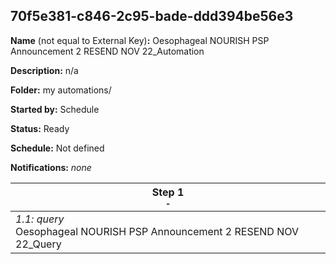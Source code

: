 ## 70f5e381-c846-2c95-bade-ddd394be56e3

**Name** (not equal to External Key)**:** 
Oesophageal NOURISH PSP Announcement 2 RESEND NOV 22_Automation

**Description:** n/a

**Folder:** my automations/

**Started by:** Schedule

**Status:** Ready

**Schedule:** Not defined

**Notifications:** _none_


| Step 1<br>_<small>-</small>_ |
| --- |
| _1.1: query_<br>Oesophageal NOURISH PSP Announcement 2 RESEND NOV 22_Query |
